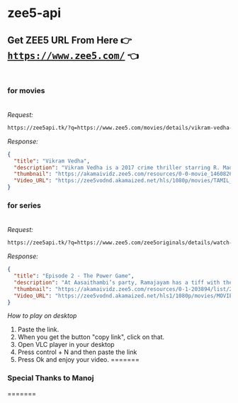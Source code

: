 # zee5-api

## Get ZEE5 URL From Here 👉 <tt>https://www.zee5.com/</tt> 👈 <br><br>

### for movies<br><br>

*Request:*

```bash
https://zee5api.tk/?q=https://www.zee5.com/movies/details/vikram-vedha-2017-watch-it-on-zee5/0-0-movie_1460826290
```

*Response:*

```json
{
  "title": "Vikram Vedha",
  "description": "Vikram Vedha is a 2017 crime thriller starring R. Madhavan, Vijay Sethupathi, Varalaxmi Sarathkumar and Shraddha Srinath. Vikram, a special task force officer is on the hunt to capture dreaded gangster Vedha. After his close aides are killed in an encounter, an enraged Vedha plays mind games and unsettle Vikram’s life.",
  "thumbnail": "https://akamaividz.zee5.com/resources/0-0-movie_1460826290/list/270x152/1170x658withlog_1970575070.jpg",
  "Video_URL": "https://zee5vodnd.akamaized.net/hls/1080p/movies/TAMIL_MOVIES/VIKRAM_VEDHA_ta.mp4/index.m3u8?hdnea=st=1610345535~exp=1610348535~acl=/*~hmac=e77423cfa1216a9ef96201e429f22247505d9c26b0f07e6f982eb0ddf20c94ce"
}
```

### for series<br><br>

*Request:*

```bash
https://zee5api.tk/?q=https://www.zee5.com/zee5originals/details/watch-auto-shankar-online/0-6-1593/episode-2-the-power-game/0-1-203894
```

*Response:*

```json
{
  "title": "Episode 2 - The Power Game",
  "description": "At Aasaithambi’s party, Ramajayam has a tiff with the minister. Kathiravan guides Shankar to take advantage of the situation and take over Ramajayam and Reddy's business. When Aasaithambi comes to rescue Ramajayam and Reddy at the police station, Shankar insults him. Later, Shankar takes control of the city's entire illicit liquor and brothel business.",
  "thumbnail": "https://akamaividz.zee5.com/resources/0-1-203894/list/270x152/01203894_list.jpg",
  "Video_URL": "https://zee5vodnd.akamaized.net/hls1/1080p/movies/MOVIE_PROJECT/PROGRAMS/ORIGINAL_CONTENT/TAMIL/AUTO_SHANKAR_TAMIL_EP02_ta_32f3c9f8.mp4/index.m3u8?hdnea=st=1610345588~exp=1610348588~acl=/*~hmac=2e7f3c2bab217c50a5ddee3c091e0ca3d19c7ec3e8a51e778dbc2dc497da428b"
}
```

*How to play on desktop*

1) Paste the link.
2) When you get the button "copy link", click on that.
3) Open VLC player in your desktop
4) Press control + N and then paste the link
5) Press Ok and enjoy your video.
=======
### Special Thanks to Manoj
=======
